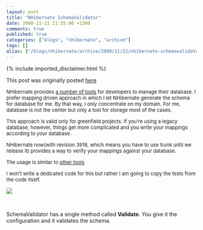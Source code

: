 ```yaml
---
layout: post
title: "NHibernate SchemaValidator"
date: 2008-11-22 21:55:00 +1300
comments: true
published: true
categories: ["blogs", "nhibernate", "archive"]
tags: []
alias: ["/blogs/nhibernate/archive/2008/11/22/nhibernate-schemavalidator.aspx"]
---
```

<!-- more -->
{% include imported_disclaimer.html %}
<p>This post was originally posted <a href="http://tunatoksoz.com/post/NHibernate-SchemaValidator.aspx">here</a></p>
<p><span style="font-size: small;">NHibernate provides <a href="http://blogs.hibernatingrhinos.com/nhibernate/archive/2008/04/28/create-and-update-database-schema.aspx" target="_blank">a number of tools</a>
for developers to manage their database. I prefer mapping driven
approach in which I let NHibernate generate the schema for database for
me. By that way, I only concentrate on my domain. For me, database is
not the center but only a tool for storage most of the cases.</span></p>
<p><span style="font-size: small;">This
approach is valid only for greenfield projects. If you&rsquo;re using a
legacy database, however, things get more complicated and you write
your mappings according to your database. </span></p>
<p><span style="font-size: small;">NHibernate
now(with revision 3918, which means you have to use trunk until we
release it) provides a way to verify your mappings against your
database.</span></p>
<p><span style="font-size: small;">The usage is similar to <a href="http://blogs.hibernatingrhinos.com/nhibernate/archive/2008/04/28/create-and-update-database-schema.aspx" target="_blank">other tools</a></span></p>
<p><span style="font-size: small;">I won&rsquo;t write a dedicated code for this but rather I am going to copy the tests from the code itself. </span></p>
<p><img src="/cfs-file.ashx/__key/CommunityServer.Components.UserFiles/00.00.00.21.06/schemavalidator_5F00_test.jpg" /></p>
<p>&nbsp;</p>
<p>SchemaValidator has a single method called <b>Validate</b>. You give it the configuration and it validates the schema.</p>
